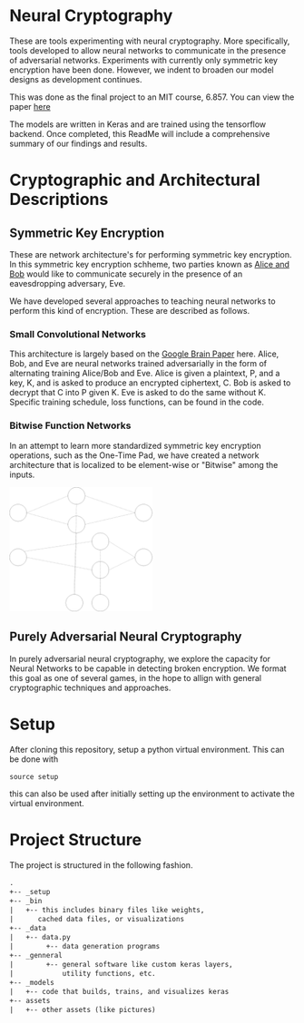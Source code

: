 # Neural Cryptography

These are tools experimenting with neural cryptography. More specifically,
tools developed to allow neural networks to communicate in the presence
of adversarial networks. Experiments with currently only symmetric key 
encryption have been done. However, we indent to broaden our model designs
as development continues. 

This was done as the final project to an MIT course, 6.857. You can view the paper 
[here](https://courses.csail.mit.edu/6.857/2018/project/Modesitt-Henry-Coden-Lathe-NeuralCryptography.pdf)

The models are written in Keras and are trained using the 
tensorflow backend. Once completed, this 
ReadMe will include a comprehensive summary of our
findings and results. 

# Cryptographic and Architectural Descriptions

## Symmetric Key Encryption

These are network architecture's for performing symmetric key encryption. In 
this symmetric key encryption schheme, two parties known as 
[Alice and Bob](https://en.wikipedia.org/wiki/Alice_and_Bob) 
would like to communicate securely in the presence of an eavesdropping adversary, Eve.

We have developed several approaches to teaching neural networks to perform
this kind of encryption. These are described as follows.

### Small Convolutional Networks

This architecture is largely based on the [Google Brain Paper](https://arxiv.org/pdf/1610.06918v1.pdf)
here. Alice, Bob, and Eve are neural networks trained adversarially in the form
of alternating training Alice/Bob and Eve. Alice is given a plaintext, P, and a key,
K, and is asked to produce an encrypted ciphertext, C. Bob is asked to decrypt that
C into P given K. Eve is asked to do the same without K. Specific training schedule, loss
functions, can be found in the code.

### Bitwise Function Networks

In an attempt to learn more standardized symmetric key encryption operations,
such as the One-Time Pad, we have created a network architecture that is localized
to be element-wise or "Bitwise" among the inputs.

<img src='/assets/element_wise_nn.png' alt='Bitwise Function Network' style='max-width:50%;'></img>

## Purely Adversarial Neural Cryptography

In purely adversarial neural cryptography, we explore the capacity for Neural Networks
to be capable in detecting broken encryption. We format this goal as one of several
games, in the hope to allign with general cryptographic techniques and approaches.  

# Setup

After cloning this repository, setup a python virtual environment. This can be done with

```
source setup
```

this can also be used after initially setting up the environment to activate the virtual environment.

# Project Structure

The project is structured in the following fashion.

```
.
+-- _setup
+-- _bin
|   +-- this includes binary files like weights,
|      cached data files, or visualizations
+-- _data
|   +-- data.py
|        +-- data generation programs 
+-- _genneral
|        +-- general software like custom keras layers,
|            utility functions, etc.
+-- _models
|   +-- code that builds, trains, and visualizes keras
+-- assets
|   +-- other assets (like pictures)

```
